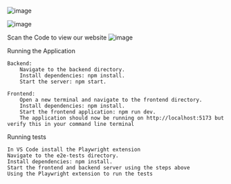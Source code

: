 ![image](https://github.com/joelregiabraham/COMP72070_Section3-Group-3/assets/122996489/10b2a18d-9786-4200-aa7e-53a5cdc82a6d)

![image](https://github.com/joelregiabraham/COMP72070_Section3-Group-3/assets/122996489/1d7c2b2a-8a88-43a3-87d4-a4d5b64d6c07)

Scan the Code to view our website
![image](https://github.com/joelregiabraham/COMP72070_Section3-Group-3/assets/122996489/a1f41449-26f0-4047-bf55-d418fb8d1f7f)


Running the Application

    Backend:
        Navigate to the backend directory.
        Install dependencies: npm install.
        Start the server: npm start.

    Frontend:
        Open a new terminal and navigate to the frontend directory.
        Install dependencies: npm install.
        Start the frontend application: npm run dev.
        The application should now be running on http://localhost:5173 but verify this in your command line terminal



Running tests

    In VS Code install the Playwright extension
    Navigate to the e2e-tests directory.
    Install dependencies: npm install.
    Start the frontend and backend server using the steps above
    Using the Playwright extension to run the tests

